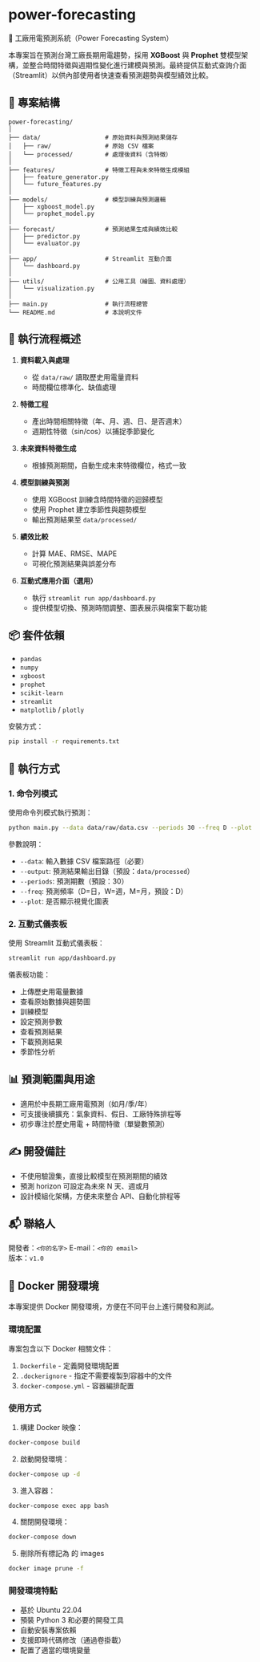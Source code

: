 # power-forecasting

🔌 工廠用電預測系統（Power Forecasting System）

本專案旨在預測台灣工廠長期用電趨勢，採用 **XGBoost** 與 **Prophet** 雙模型架構，並整合時間特徵與週期性變化進行建模與預測。最終提供互動式查詢介面（Streamlit）以供內部使用者快速查看預測趨勢與模型績效比較。


## 📁 專案結構

```
power-forecasting/
│
├── data/                  # 原始資料與預測結果儲存
│   ├── raw/               # 原始 CSV 檔案
│   └── processed/         # 處理後資料（含特徵）
│
├── features/              # 特徵工程與未來特徵生成模組
│   ├── feature_generator.py
│   └── future_features.py
│
├── models/                # 模型訓練與預測邏輯
│   ├── xgboost_model.py
│   └── prophet_model.py
│
├── forecast/              # 預測結果生成與績效比較
│   ├── predictor.py
│   └── evaluator.py
│
├── app/                   # Streamlit 互動介面
│   └── dashboard.py
│
├── utils/                 # 公用工具（繪圖、資料處理）
│   └── visualization.py
│
├── main.py                # 執行流程總管
└── README.md              # 本說明文件
```

## 🔧 執行流程概述

1. **資料載入與處理**
   - 從 `data/raw/` 讀取歷史用電量資料
   - 時間欄位標準化、缺值處理

2. **特徵工程**
   - 產出時間相關特徵（年、月、週、日、是否週末）
   - 週期性特徵（sin/cos）以捕捉季節變化

3. **未來資料特徵生成**
   - 根據預測期間，自動生成未來特徵欄位，格式一致

4. **模型訓練與預測**
   - 使用 XGBoost 訓練含時間特徵的迴歸模型
   - 使用 Prophet 建立季節性與趨勢模型
   - 輸出預測結果至 `data/processed/`

5. **績效比較**
   - 計算 MAE、RMSE、MAPE
   - 可視化預測結果與誤差分布

6. **互動式應用介面（選用）**
   - 執行 `streamlit run app/dashboard.py`
   - 提供模型切換、預測時間調整、圖表展示與檔案下載功能

## 📦 套件依賴

- `pandas`
- `numpy`
- `xgboost`
- `prophet`
- `scikit-learn`
- `streamlit`
- `matplotlib` / `plotly`

安裝方式：

```bash
pip install -r requirements.txt
```

## 🚀 執行方式

### 1. 命令列模式

使用命令列模式執行預測：

```bash
python main.py --data data/raw/data.csv --periods 30 --freq D --plot
```

參數說明：
- `--data`: 輸入數據 CSV 檔案路徑（必要）
- `--output`: 預測結果輸出目錄（預設：`data/processed`）
- `--periods`: 預測期數（預設：30）
- `--freq`: 預測頻率（D=日，W=週，M=月，預設：D）
- `--plot`: 是否顯示視覺化圖表

### 2. 互動式儀表板

使用 Streamlit 互動式儀表板：

```bash
streamlit run app/dashboard.py
```

儀表板功能：
- 上傳歷史用電量數據
- 查看原始數據與趨勢圖
- 訓練模型
- 設定預測參數
- 查看預測結果
- 下載預測結果
- 季節性分析

## 📊 預測範圍與用途

- 適用於中長期工廠用電預測（如月/季/年）
- 可支援後續擴充：氣象資料、假日、工廠特殊排程等
- 初步專注於歷史用電 + 時間特徵（單變數預測）

## ✍️ 開發備註

- 不使用驗證集，直接比較模型在預測期間的績效
- 預測 horizon 可設定為未來 N 天、週或月
- 設計模組化架構，方便未來整合 API、自動化排程等

## 📬 聯絡人

開發者：`<你的名字>`
E-mail：`<你的 email>`  
版本：`v1.0`

## 🐳 Docker 開發環境

本專案提供 Docker 開發環境，方便在不同平台上進行開發和測試。

### 環境配置

專案包含以下 Docker 相關文件：

1. `Dockerfile` - 定義開發環境配置
2. `.dockerignore` - 指定不需要複製到容器中的文件
3. `docker-compose.yml` - 容器編排配置

### 使用方式

1. 構建 Docker 映像：
```bash
docker-compose build
```

2. 啟動開發環境：
```bash
docker-compose up -d
```

3. 進入容器：
```bash
docker-compose exec app bash
```

4. 關閉開發環境：
```bash
docker-compose down
```

5. 刪除所有標記為 <none> 的 images
```bash
docker image prune -f
```

### 開發環境特點

- 基於 Ubuntu 22.04
- 預裝 Python 3 和必要的開發工具
- 自動安裝專案依賴
- 支援即時代碼修改（通過卷掛載）
- 配置了適當的環境變量
